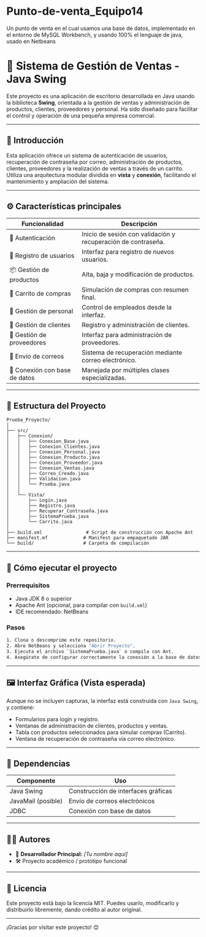 # Punto-de-venta_Equipo14
Un punto de venta en el cual usamos una base de datos, implementado en el entorno de MySQL Workbench, y usando 100% el lenguaje de java, usado en Netbeans


# 🛒 Sistema de Gestión de Ventas - Java Swing

Este proyecto es una aplicación de escritorio desarrollada en Java usando la biblioteca **Swing**, orientada a la gestión de ventas y administración de productos, clientes, proveedores y personal. Ha sido diseñado para facilitar el control y operación de una pequeña empresa comercial.

---

## 📘 Introducción

Esta aplicación ofrece un sistema de autenticación de usuarios, recuperación de contraseña por correo, administración de productos, clientes, proveedores y la realización de ventas a través de un carrito. Utiliza una arquitectura modular dividida en **vista** y **conexión**, facilitando el mantenimiento y ampliación del sistema.

---

## ⚙️ Características principales

| Funcionalidad               | Descripción |
|----------------------------|-------------|
| 👤 Autenticación            | Inicio de sesión con validación y recuperación de contraseña. |
| 📝 Registro de usuarios     | Interfaz para registro de nuevos usuarios. |
| 📦 Gestión de productos     | Alta, baja y modificación de productos. |
| 🧾 Carrito de compras       | Simulación de compras con resumen final. |
| 🧍 Gestión de personal      | Control de empleados desde la interfaz. |
| 👥 Gestión de clientes      | Registro y administración de clientes. |
| 🚚 Gestión de proveedores   | Interfaz para administración de proveedores. |
| 📧 Envío de correos         | Sistema de recuperación mediante correo electrónico. |
| 💾 Conexión con base de datos | Manejada por múltiples clases especializadas. |

---

## 🧱 Estructura del Proyecto

```plaintext
Prueba_Proyecto/
│
├── src/
│   ├── Conexion/
│   │   ├── Conexion_Base.java
│   │   ├── Conexion_Clientes.java
│   │   ├── Conexion_Personal.java
│   │   ├── Conexion_Producto.java
│   │   ├── Conexion_Proveedor.java
│   │   ├── Conexion_Ventas.java
│   │   ├── Correo_Creado.java
│   │   ├── Validacion.java
│   │   └── Prueba.java
│   │
│   └── Vista/
│       ├── Login.java
│       ├── Registro.java
│       ├── Recuperar_Contraseña.java
│       ├── SistemaPrueba.java
│       └── Carrito.java
│
├── build.xml                # Script de construcción con Apache Ant
├── manifest.mf             # Manifest para empaquetado JAR
└── build/                  # Carpeta de compilación
```

---

## 🚀 Cómo ejecutar el proyecto

### Prerrequisitos

- Java JDK 8 o superior
- Apache Ant (opcional, para compilar con `build.xml`)
- IDE recomendado: NetBeans

### Pasos

```bash
1. Clona o descomprime este repositorio.
2. Abre NetBeans y selecciona "Abrir Proyecto".
3. Ejecuta el archivo `SistemaPrueba.java` o compila con Ant.
4. Asegúrate de configurar correctamente la conexión a la base de datos.
```

---

## 🖼️ Interfaz Gráfica (Vista esperada)

Aunque no se incluyen capturas, la interfaz está construida con `Java Swing`, y contiene:

- Formularios para login y registro.
- Ventanas de administración de clientes, productos y ventas.
- Tabla con productos seleccionados para simular compras (Carrito).
- Ventana de recuperación de contraseña vía correo electrónico.

---

## 🧩 Dependencias

| Componente      | Uso                                |
|----------------|-------------------------------------|
| Java Swing      | Construcción de interfaces gráficas |
| JavaMail (posible) | Envío de correos electrónicos     |
| JDBC            | Conexión con base de datos          |

---

## 👨‍💻 Autores

- 📌 **Desarrollador Principal:** *[Tu nombre aquí]*  
- 🛠️ Proyecto académico / prototipo funcional

---

## 📜 Licencia

Este proyecto está bajo la licencia MIT. Puedes usarlo, modificarlo y distribuirlo libremente, dando crédito al autor original.

---

¡Gracias por visitar este proyecto! 😊


